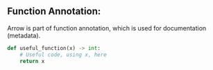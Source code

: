 ## Function Annotation:
Arrow is part of function annotation, which is used for documentation (metadata).
```python
def useful_function(x) -> int:
    # Useful code, using x, here
    return x
```
